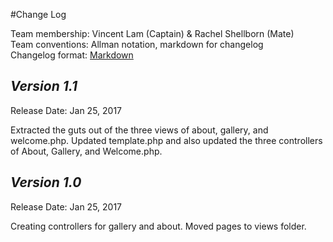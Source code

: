 #Change Log

Team membership:  Vincent Lam (Captain) & Rachel Shellborn (Mate)  
Team conventions: Allman notation, markdown for changelog  
Changelog format: [Markdown](https://github.com/adam-p/markdown-here/wiki/Markdown-Cheatsheet) 

## *Version 1.1*

Release Date: Jan 25, 2017

Extracted the guts out of the three views of about, gallery, and welcome.php. 
Updated template.php and also updated the three controllers of About, Gallery, 
and Welcome.php.

## *Version 1.0*

Release Date: Jan 25, 2017

Creating controllers for gallery and about.
Moved pages to views folder.
